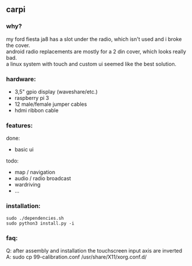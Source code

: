 ## carpi

### why?
my ford fiesta ja8 has a slot under the radio, which isn't used and i broke the cover.<br>
android radio replacements are mostly for a 2 din cover, which looks really bad.<br>
a linux system with touch and custom ui seemed like the best solution.<br>

### hardware:
- 3,5" gpio display (waveshare/etc.)<br>
- raspberry pi 3<br>
- 12 male/female jumper cables<br>
- hdmi ribbon cable


### features:
done:
- basic ui

todo:
- map / navigation
- audio / radio broadcast 
- wardriving
- ...

### installation:
```
sudo ./dependencies.sh
sudo python3 install.py -i
```

### faq:
Q: after assembly and installation the touchscreen input axis are inverted<br>
A: sudo cp 99-calibration.conf /usr/share/X11/xorg.conf.d/
